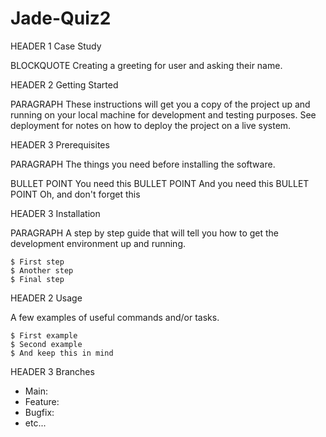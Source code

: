 # Jade-Quiz2
HEADER 1 Case Study

BLOCKQUOTE Creating a greeting for user and asking their name.

HEADER 2 Getting Started

PARAGRAPH These instructions will get you a copy of the project up and running on your local machine for development and testing purposes. See deployment for notes on how to deploy the project on a live system.

HEADER 3 Prerequisites

PARAGRAPH The things you need before installing the software.

BULLET POINT You need this
BULLET POINT And you need this
BULLET POINT Oh, and don't forget this

HEADER 3 Installation

PARAGRAPH A step by step guide that will tell you how to get the development environment up and running.

```
$ First step
$ Another step
$ Final step
```

HEADER 2 Usage

A few examples of useful commands and/or tasks.

```
$ First example
$ Second example
$ And keep this in mind
```
HEADER 3 Branches

* Main:
* Feature:
* Bugfix:
* etc...

